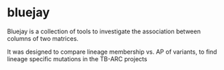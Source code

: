 # bluejay

Bluejay is a collection of tools to investigate the association between columns of two matrices.

It was designed to compare lineage membership vs. AP of variants, to find lineage specific mutations in the TB-ARC projects


